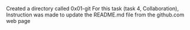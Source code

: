 Created  a directory called 0x01-git
For this task  (task 4, Collaboration), Instruction was made to update the README.md file from the github.com web page
